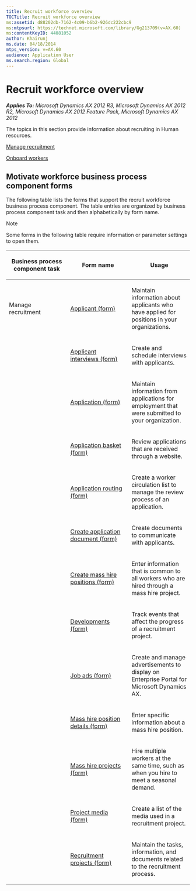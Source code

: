 ```yaml
---
title: Recruit workforce overview
TOCTitle: Recruit workforce overview
ms:assetid: d88202db-7162-4c09-b6b2-926dc222cbc9
ms:mtpsurl: https://technet.microsoft.com/library/Gg213709(v=AX.60)
ms:contentKeyID: 44081052
author: Khairunj
ms.date: 04/18/2014
mtps_version: v=AX.60
audience: Application User
ms.search.region: Global
---
```


# Recruit workforce overview 


_**Applies To:** Microsoft Dynamics AX 2012 R3, Microsoft Dynamics AX 2012 R2, Microsoft Dynamics AX 2012 Feature Pack, Microsoft Dynamics AX 2012_

The topics in this section provide information about recruiting in Human resources.

[Manage recruitment](manage-recruitment.md)

[Onboard workers](onboard-workers.md)

## Motivate workforce business process component forms

The following table lists the forms that support the recruit workforce business process component. The table entries are organized by business process component task and then alphabetically by form name.


> [!NOTE]
> <P>Some forms in the following table require information or parameter settings to open them.</P>



<table>
<colgroup>
<col style="width: 33%" />
<col style="width: 33%" />
<col style="width: 33%" />
</colgroup>
<thead>
<tr class="header">
<th><p>Business process component task</p></th>
<th><p>Form name</p></th>
<th><p>Usage</p></th>
</tr>
</thead>
<tbody>
<tr class="odd">
<td><p>Manage recruitment</p></td>
<td><p><a href="https://technet.microsoft.com/library/aa589409(v=ax.60)">Applicant (form)</a></p></td>
<td><p>Maintain information about applicants who have applied for positions in your organizations.</p></td>
</tr>
<tr class="even">
<td><p></p></td>
<td><p><a href="https://technet.microsoft.com/library/aa590448(v=ax.60)">Applicant interviews (form)</a></p></td>
<td><p>Create and schedule interviews with applicants.</p></td>
</tr>
<tr class="odd">
<td><p></p></td>
<td><p><a href="https://technet.microsoft.com/library/aa584838(v=ax.60)">Application (form)</a></p></td>
<td><p>Maintain information from applications for employment that were submitted to your organization.</p></td>
</tr>
<tr class="even">
<td><p></p></td>
<td><p><a href="https://technet.microsoft.com/library/aa572466(v=ax.60)">Application basket (form)</a></p></td>
<td><p>Review applications that are received through a website.</p></td>
</tr>
<tr class="odd">
<td><p></p></td>
<td><p><a href="https://technet.microsoft.com/library/aa598738(v=ax.60)">Application routing (form)</a></p></td>
<td><p>Create a worker circulation list to manage the review process of an application.</p></td>
</tr>
<tr class="even">
<td><p></p></td>
<td><p><a href="https://technet.microsoft.com/library/hh242874(v=ax.60)">Create application document (form)</a></p></td>
<td><p>Create documents to communicate with applicants.</p></td>
</tr>
<tr class="odd">
<td><p></p></td>
<td><p><a href="https://technet.microsoft.com/library/aa500807(v=ax.60)">Create mass hire positions (form)</a></p></td>
<td><p>Enter information that is common to all workers who are hired through a mass hire project.</p></td>
</tr>
<tr class="even">
<td><p></p></td>
<td><p><a href="https://technet.microsoft.com/library/aa618773(v=ax.60)">Developments (form)</a></p></td>
<td><p>Track events that affect the progress of a recruitment project.</p></td>
</tr>
<tr class="odd">
<td><p></p></td>
<td><p><a href="https://technet.microsoft.com/library/aa585727(v=ax.60)">Job ads (form)</a></p></td>
<td><p>Create and manage advertisements to display on Enterprise Portal for Microsoft Dynamics AX.</p></td>
</tr>
<tr class="even">
<td><p></p></td>
<td><p><a href="https://technet.microsoft.com/library/aa591980(v=ax.60)">Mass hire position details (form)</a></p></td>
<td><p>Enter specific information about a mass hire position.</p></td>
</tr>
<tr class="odd">
<td><p></p></td>
<td><p><a href="https://technet.microsoft.com/library/aa591824(v=ax.60)">Mass hire projects (form)</a></p></td>
<td><p>Hire multiple workers at the same time, such as when you hire to meet a seasonal demand.</p></td>
</tr>
<tr class="even">
<td><p></p></td>
<td><p><a href="https://technet.microsoft.com/library/aa582336(v=ax.60)">Project media (form)</a></p></td>
<td><p>Create a list of the media used in a recruitment project.</p></td>
</tr>
<tr class="odd">
<td><p></p></td>
<td><p><a href="https://technet.microsoft.com/library/aa583986(v=ax.60)">Recruitment projects (form)</a></p></td>
<td><p>Maintain the tasks, information, and documents related to the recruitment process.</p></td>
</tr>
</tbody>
</table>

  


